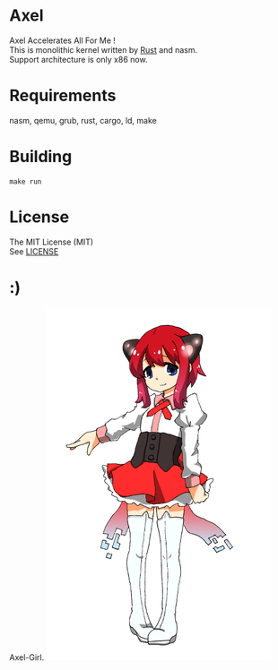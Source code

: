 # Axel
Axel Accelerates All For Me !  
This is monolithic kernel written by [Rust](https://www.rust-lang.org/) and nasm.  
Support architecture is only x86 now.


# Requirements
nasm, qemu, grub, rust, cargo, ld, make

# Building
```shell
make run
```

# License
The MIT License (MIT)  
See [LICENSE](./LICENSE.txt)


# :)
Axel-Girl.
![personification](./axel_tan.png)
